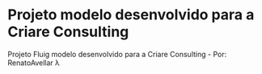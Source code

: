 # Projeto modelo desenvolvido para a Criare Consulting
 Projeto Fluig modelo desenvolvido para a Criare Consulting - Por: RenatoAvellar λ
